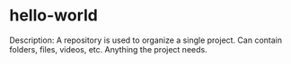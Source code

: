 # hello-world
Description: A repository is used to organize a single project. Can contain folders, files, videos, etc. Anything the project needs.
